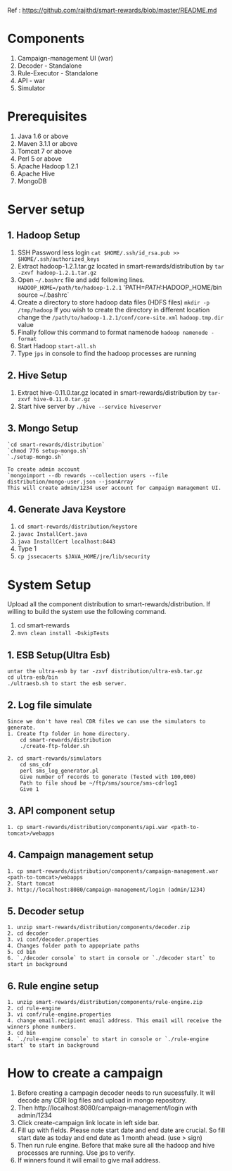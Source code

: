 Ref : https://github.com/rajithd/smart-rewards/blob/master/README.md

# Components
1. Campaign-management UI (war)
2. Decoder - Standalone
3. Rule-Executor - Standalone
4. API - war
5. Simulator

# Prerequisites
1. Java 1.6 or above
2. Maven 3.1.1 or above
3. Tomcat 7 or above
4. Perl 5 or above
5. Apache Hadoop 1.2.1
6. Apache Hive
7. MongoDB

# Server setup
## 1. Hadoop Setup
1. SSH Password less login
   `cat $HOME/.ssh/id_rsa.pub >> $HOME/.ssh/authorized_keys`
2. Extract hadoop-1.2.1.tar.gz located in smart-rewards/distribution by `tar -zxvf hadoop-1.2.1.tar.gz`
3. Open `~/.bashrc` file and add following lines.
   `HADOOP_HOME=/path/to/hadoop-1.2.1`
   'PATH=$PATH:$HADOOP_HOME/bin`
   `source ~/.bashrc`
4. Create a directory to store hadoop data files (HDFS files)
   `mkdir -p /tmp/hadoop`
   If you wish to create the directory in different location change the `/path/to/hadoop-1.2.1/conf/core-site.xml` `hadoop.tmp.dir` value
5. Finally follow this command to format namenode
   `hadoop namenode -format`
6. Start Hadoop
   `start-all.sh`
7. Type `jps` in console to find the hadoop processes are running

## 2. Hive Setup
1. Extract hive-0.11.0.tar.gz located in smart-rewards/distribution by `tar-zxvf hive-0.11.0.tar.gz`
2. Start hive server by `./hive --service hiveserver`

## 3. Mongo Setup
    `cd smart-rewards/distribution`
    `chmod 776 setup-mongo.sh`
    `./setup-mongo.sh`

    To create admin account
    `mongoimport --db rewards --collection users --file distribution/mongo-user.json --jsonArray`
    This will create admin/1234 user account for campaign management UI.

## 4. Generate Java Keystore
1. `cd smart-rewards/distribution/keystore`
2. `javac InstallCert.java`
3. `java InstallCert localhost:8443`
4. Type 1
5. `cp jssecacerts $JAVA_HOME/jre/lib/security`

# System Setup
Upload all the component distribution to smart-rewards/distribution. If willing to build the system use the following command.
1. cd smart-rewards
2. `mvn clean install -DskipTests`

## 1. ESB Setup(Ultra Esb)
    untar the ultra-esb by tar -zxvf distribution/ultra-esb.tar.gz
    cd ultra-esb/bin
    ./ultraesb.sh to start the esb server.

## 2. Log file simulate
    Since we don't have real CDR files we can use the simulators to generate.
    1. Create ftp folder in home directory.
        cd smart-rewards/distribution
        ./create-ftp-folder.sh
        
    2. cd smart-rewards/simulators
        cd sms_cdr
        perl sms_log_generator.pl
        Give number of records to generate (Tested with 100,000)
        Path to file shoud be ~/ftp/sms/source/sms-cdrlog1
        Give 1 

## 3. API component setup
    1. cp smart-rewards/distribution/components/api.war <path-to-tomcat>/webapps
## 4. Campaign management setup
    1. cp smart-rewards/distribution/components/campaign-management.war <path-to-tomcat>/webapps 
    2. Start tomcat 
    3. http://localhost:8080/campaign-management/login (admin/1234)
## 5. Decoder setup
    1. unzip smart-rewards/distribution/components/decoder.zip
    2. cd decoder
    3. vi conf/decoder.properties
    4. Changes folder path to appopriate paths
    5. cd bin
    6. `./decoder console` to start in console or `./decoder start` to start in background
## 6. Rule engine setup
    1. unzip smart-rewards/distribution/components/rule-engine.zip
    2. cd rule-engine
    3. vi conf/rule-engine.properties 
    4. change email.recipient email address. This email will receive the winners phone numbers.
    3. cd bin
    4. `./rule-engine console` to start in console or `./rule-engine start` to start in background
    
# How to create a campaign
1. Before creating a campagin decoder needs to run sucessfully. It will decode any CDR log files and upload in mongo repository.
2. Then http://localhost:8080/campaign-management/login with admin/1234
3. Click create-campaign link locate in left side bar.
4. Fill up with fields. Please note start date and end date are crucial. So fill start date as today and end date as 1 month ahead. (use > sign)
5. Then run rule engine. Before that make sure all the hadoop and hive processes are running. Use jps to verify.
6. If winners found it will email to give mail address.
